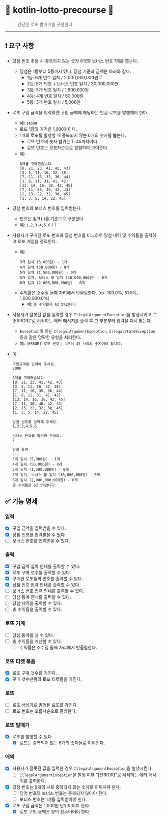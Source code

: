 # 🍾 kotlin-lotto-precourse 🍾

> 간단한 로또 발매기를 구현한다.
---

## ❗️ 요구 사항
- 당첨 번호 추첨 시 중복되지 않는 숫자 6개와 보너스 번호 1개를 뽑는다.
  - 당첨은 1등부터 5등까지 있다. 당첨 기준과 금액은 아래와 같다.
    - 1등: 6개 번호 일치 / 2,000,000,000원로
    - 2등: 5개 번호 + 보너스 번호 일치 / 30,000,000원
    - 3등: 5개 번호 일치 / 1,500,000원
    - 4등: 4개 번호 일치 / 50,000원
    - 5등: 3개 번호 일치 / 5,000원
- 로또 구입 금액을 입력하면 구입 금액에 해당하는 만큼 로또를 발행해야 한다.
  - 예: `14000`
  - 로또 1장의 가격은 1,000원이다.
  - 1개의 로또를 발행할 때 중복되지 않는 6개의 숫자를 뽑는다.
    - 로또 번호의 숫자 범위는 1~45까지이다.
    - 로또 번호는 오름차순으로 정렬하여 보여준다.
  - 예:
    ```
    8개를 구매했습니다.
    [8, 21, 23, 41, 42, 43]
    [3, 5, 11, 16, 32, 38]
    [7, 11, 16, 35, 36, 44]
    [1, 8, 11, 31, 41, 42]
    [13, 14, 16, 38, 42, 45]
    [7, 11, 30, 40, 42, 43]
    [2, 13, 22, 32, 38, 45]
    [1, 3, 5, 14, 22, 45]
    ```
- 당첨 번호와 보너스 번호를 입력받는다.
  - 번호는 쉼표(,)를 기준으로 구분한다.
  - 예: `1,2,3,4,5,6` / `7`
- 사용자가 구매한 로또 번호와 당첨 번호를 비교하여 당첨 내역 및 수익률을 출력하고 로또 게임을 종료한다.
  - 예:
    ```
    3개 일치 (5,000원) - 1개
    4개 일치 (50,000원) - 0개
    5개 일치 (1,500,000원) - 0개
    5개 일치, 보너스 볼 일치 (30,000,000원) - 0개
    6개 일치 (2,000,000,000원) - 0개
    ```
  - 수익률은 소수점 둘째 자리에서 반올림한다. (ex. 100.0%, 51.5%, 1,000,000.0%)
    - 예: `총 수익률은 62.5%입니다.`
- 사용자가 잘못된 값을 입력할 경우 `IllegalArgumentException`을 발생시키고, "[ERROR]"로 시작하는 에러 메시지를 출력 후 그 부분부터 입력을 다시 받는다.
  - `Exception`이 아닌 `IllegalArgumentException`, `IllegalStateException` 등과 같은 명확한 유형을 처리한다.
  - 예: `[ERROR] 로또 번호는 1부터 45 사이의 숫자여야 합니다.`

- 예:
    ```
    구입금액을 입력해 주세요.
    8000
    
    8개를 구매했습니다.
    [8, 21, 23, 41, 42, 43] 
    [3, 5, 11, 16, 32, 38] 
    [7, 11, 16, 35, 36, 44] 
    [1, 8, 11, 31, 41, 42] 
    [13, 14, 16, 38, 42, 45] 
    [7, 11, 30, 40, 42, 43] 
    [2, 13, 22, 32, 38, 45] 
    [1, 3, 5, 14, 22, 45]
    
    당첨 번호를 입력해 주세요.
    1,2,3,4,5,6
    
    보너스 번호를 입력해 주세요.
    7
    
    당첨 통계
    ---
    3개 일치 (5,000원) - 1개
    4개 일치 (50,000원) - 0개
    5개 일치 (1,500,000원) - 0개
    5개 일치, 보너스 볼 일치 (30,000,000원) - 0개
    6개 일치 (2,000,000,000원) - 0개
    총 수익률은 62.5%입니다.
  ```

## ✅ 기능 명세
### 입력
- [X] 구입 금액을 입력받을 수 있다.
- [X] 당첨 번호를 입력받을 수 있다.
- [ ] 보너스 번호를 입력받을 수 있다.
### 출력
- [X] 구입 금액 입력 안내를 출력할 수 있다.
- [X] 로또 구매 갯수를 출력할 수 있다.
- [X] 구매한 로또들의 번호를 출력할 수 있다.
- [X] 당첨 번호 입력 안내를 출력할 수 있다.
- [ ] 보너스 번호 입력 안내를 출력할 수 있다.
- [ ] 당첨 통계 안내를 출력할 수 있다.
- [ ] 당첨 내역을 출력할 수 있다.
- [ ] 총 수익률을 출력할 수 있다.
### 로또 기계
- [ ] 당첨 통계를 낼 수 있다.
- [ ] 총 수익률을 계산할 수 있다.
  - [ ] 수익률은 소수점 둘째 자리에서 반올림한다.
### 로또 티켓 묶음
- [X] 로또 구매 갯수를 가진다.
- [X] 구매 갯수만큼의 로또 티켓들을 가진다.
### 로또
- [ ] 로또 생성기로 발행된 로또를 가진다.
- [ ] 로또 번호는 오름차순으로 관리한다.
### 로또 발매기
- [X] 로또를 발행할 수 있다.
  - [X] 로또는 중복되지 않는 6개의 숫자들로 이뤄진다.
### 예외
- [X] 사용자가 잘못된 값을 입력한 경우 `IllegalArgumentException`을 발생시킨다.
  - [ ] `IllegalArgumentException`을 발생 이후 "[ERROR]"로 시작하는 에러 메시지를 출력한다.
- [X] 당첨 번호는 6개의 서로 중복되지 않는 숫자로 이뤄져야 한다.
  - [ ] 당첨 번호와 보너스 번호는 중복되지 않아야 한다.
  - [ ] 보너스 번호는 1개를 입력받아야 한다.
- [X] 로또 구입 금액은 1,000원 단위이어야 한다.
  - [X] 로또 구입 금액은 양의 정수이어야 한다.